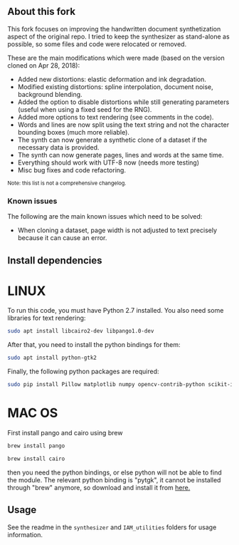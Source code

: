 ## About this fork

This fork focuses on improving the handwritten document synthetization aspect of the original repo.
I tried to keep the synthesizer as stand-alone as possible, so some files and code were relocated or removed.

These are the main modifications which were made (based on the version cloned on Apr 28, 2018):
- Added new distortions: elastic deformation and ink degradation.
- Modified existing distortions: spline interpolation, document noise, background blending.
- Added the option to disable distortions while still generating parameters (useful when using a fixed seed for the RNG).
- Added more options to text rendering (see comments in the code).
- Words and lines are now split using the text string and not the character bounding boxes (much more reliable).
- The synth can now generate a synthetic clone of a dataset if the necessary data is provided.
- The synth can now generate pages, lines and words at the same time.
- Everything should work with UTF-8 now (needs more testing)
- Misc bug fixes and code refactoring.

<sup>Note: this list is not a comprehensive changelog.</sup>

### Known issues
The following are the main known issues which need to be solved:
- When cloning a dataset, page width is not adjusted to text precisely because it can cause an error.

## Install dependencies
# LINUX
To run this code, you must have Python 2.7 installed.
You also need some libraries for text rendering:
```bash
sudo apt install libcairo2-dev libpango1.0-dev
```
After that, you need to install the python bindings for them:
```bash
sudo apt install python-gtk2
```
Finally, the following python packages are required:
```bash
sudo pip install Pillow matplotlib numpy opencv-contrib-python scikit-image scipy
```

# MAC OS
First install pango and cairo using brew
```bash
brew install pango
```
```bash
brew install cairo
```

then you need the python bindings, or else python will not be able to find the module. The relevant python binding is "pytgk", it cannot be installed through "brew" anymore, so download and install it from [here.](http://sourceforge.net/projects/zero-install/files/PyGTK/2.24.0/org.pygtk.macosx.pkg/download)
## Usage

See the readme in the `synthesizer` and `IAM_utilities` folders for usage information.

